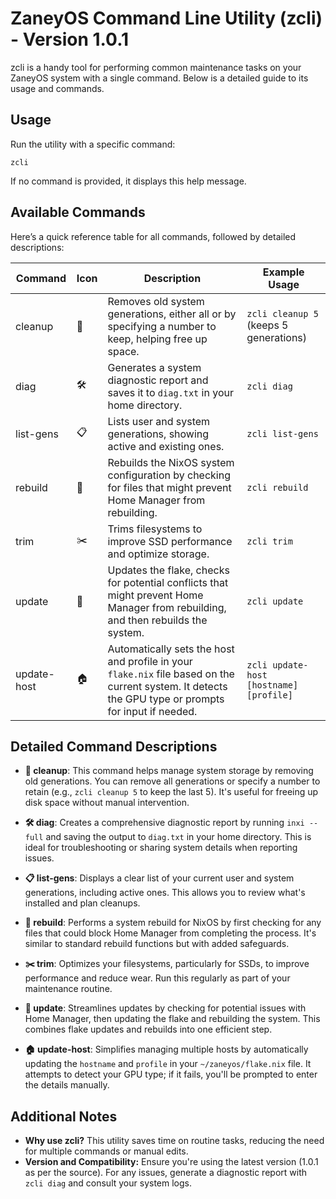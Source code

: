 # ZaneyOS Command Line Utility (zcli) - Version 1.0.1

zcli is a handy tool for performing common maintenance tasks on your ZaneyOS
system with a single command. Below is a detailed guide to its usage and
commands.

## Usage

Run the utility with a specific command:

`zcli`

If no command is provided, it displays this help message.

## Available Commands

Here’s a quick reference table for all commands, followed by detailed
descriptions:

| Command     | Icon | Description                                                                                                                                           | Example Usage                           |
| ----------- | ---- | ----------------------------------------------------------------------------------------------------------------------------------------------------- | --------------------------------------- |
| cleanup     | 🧹   | Removes old system generations, either all or by specifying a number to keep, helping free up space.                                                  | `zcli cleanup 5` (keeps 5 generations)  |
| diag        | 🛠️   | Generates a system diagnostic report and saves it to `diag.txt` in your home directory.                                                               | `zcli diag`                             |
| list-gens   | 📋   | Lists user and system generations, showing active and existing ones.                                                                                  | `zcli list-gens`                        |
| rebuild     | 🔨   | Rebuilds the NixOS system configuration by checking for files that might prevent Home Manager from rebuilding.                                        | `zcli rebuild`                          |
| trim        | ✂️   | Trims filesystems to improve SSD performance and optimize storage.                                                                                    | `zcli trim`                             |
| update      | 🔄   | Updates the flake, checks for potential conflicts that might prevent Home Manager from rebuilding, and then rebuilds the system.                      | `zcli update`                           |
| update-host | 🏠   | Automatically sets the host and profile in your `flake.nix` file based on the current system. It detects the GPU type or prompts for input if needed. | `zcli update-host [hostname] [profile]` |

## Detailed Command Descriptions

- **🧹 cleanup**: This command helps manage system storage by removing old
  generations. You can remove all generations or specify a number to retain
  (e.g., `zcli cleanup 5` to keep the last 5). It's useful for freeing up disk
  space without manual intervention.

- **🛠️ diag**: Creates a comprehensive diagnostic report by running
  `inxi --full` and saving the output to `diag.txt` in your home directory. This
  is ideal for troubleshooting or sharing system details when reporting issues.

- **📋 list-gens**: Displays a clear list of your current user and system
  generations, including active ones. This allows you to review what's installed
  and plan cleanups.

- **🔨 rebuild**: Performs a system rebuild for NixOS by first checking for any
  files that could block Home Manager from completing the process. It's similar
  to standard rebuild functions but with added safeguards.

- **✂️ trim**: Optimizes your filesystems, particularly for SSDs, to improve
  performance and reduce wear. Run this regularly as part of your maintenance
  routine.

- **🔄 update**: Streamlines updates by checking for potential issues with Home
  Manager, then updating the flake and rebuilding the system. This combines
  flake updates and rebuilds into one efficient step.

- **🏠 update-host**: Simplifies managing multiple hosts by automatically
  updating the `hostname` and `profile` in your `~/zaneyos/flake.nix` file. It
  attempts to detect your GPU type; if it fails, you'll be prompted to enter the
  details manually.

## Additional Notes

- **Why use zcli?** This utility saves time on routine tasks, reducing the need
  for multiple commands or manual edits.
- **Version and Compatibility:** Ensure you're using the latest version (1.0.1
  as per the source). For any issues, generate a diagnostic report with
  `zcli diag` and consult your system logs.
